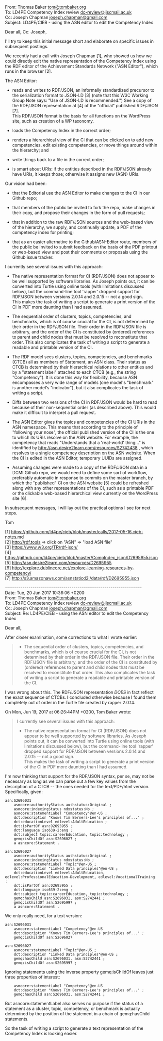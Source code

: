 From: Thomas Baker <tom@tombaker.org> <br>
To: LD4PE Competency Index review <dc-review@jiscmail.ac.uk> <br>
Cc: Joseph Chapman <joseph.chapman@gmail.com> <br>
Subject: LD4PE/CIEB - using the ASN editor to edit the Competency Index <br>

Dear all, Cc: Joseph,

I'll try to keep this initial message short and elaborate on specific 
issues in subsequent postings.

We recently had a call with Joseph Chapman [1], who showed us how we could
directly edit the native representation of the Competency Index using the RDF
editor of the Achievement Standards Network ("ASN Editor"), which runs in the
browser [2].

The ASN Editor:

* reads and writes to RDF/JSON, an informally standardized precursor to the 
  serialization format to JSON-LD [3] (note that this W3C Working 
  Group Note says: "Use of JSON-LD is recommended.")  See a copy of the 
  RDF/JSON representation at [4] of the "official" published RDF/JSON [7].  
  This RDF/JSON format is the basis for all functions on the WordPress site, 
  such as creation of a WP taxonomy.

* loads the Competency Index in the correct order; 

* renders a hierarchical view of the CI that can be clicked on to add new 
  competencies, edit existing competencies, or move things around within
  the hierarchy; and 

* write things back to a file in the correct order;

* is smart about URIs: if the entities described in the RDF/JSON already 
  have URIs, it keeps those; otherwise it assigns new (ASN) URIs.

Our vision had been:

* that the Editorial use the ASN Editor to make changes to the CI in our 
  Github repo;

* that members of the public be invited to fork the repo, make changes 
  in their copy, and propose their changes in the form of pull requests;

* that in addition to the raw RDF/JSON sources and the web-based view of 
  the hierarchy, we supply, and continually update, a PDF of the 
  competency index for printing;

* that as an easier alternative to the Github/ASN-Editor route, members
  of the public be invited to submit feedback on the basis of the PDF
  printout or web-based view and post their comments or proposals using
  the Github issue tracker.

I currently see several issues with this approach:

* The native representation format for CI (RDF/JSON) does not appear
  to be well supported by software libraries.  As Joseph points out, 
  it can be converted into Turtle using online tools (with limitations 
  discussed below), but the command-line tool 'rapper' dropped support 
  for RDF/JSON between versions 2.0.14 and 2.0.15 -- not a good sign.  
  This makes the task of writing a script to generate a print version 
  of the CI in PDF more daunting than I had assumed.

* The sequential order of clusters, topics, competencies, and benchmarks, 
  which is of course crucial for the CI, is not determined by their order 
  in the RDF/JSON file.  Their order in the RDF/JSON file is arbitrary, 
  and the order of the CI is constituted by (ordered) references to parent 
  and child nodes that must be resolved to reconstitute that order.  This 
  also complicates the task of writing a script to generate a readable 
  and printable version of the CI.

* The RDF model sees clusters, topics, competencies, and benchmarks
  (CTCB) all as members of Statement, an ASN class.  Their status as
  CTCB is determined by their hierarchical relations to other entities
  and by a "statement label" attached to each CTCB (e.g., the string
  "Competency").  It is done this way for flexibility, because ASN
  encompasses a very wide range of models (one model's "benchmark" is
  another model's "indicator"), but it also complicates the task of 
  writing a script.

* Diffs between two versions of the CI in RDF/JSON would be hard to read 
  because of their non-sequential order (as described above). This would 
  make it difficult to interpret a pull request.

* The ASN Editor gives the topics and competencies of the CI URIs in the 
  ASN namespace.  This means that according to the principle of "following 
  your nose", the official published version of the CI is the one to 
  which its URIs resolve on the ASN website.  For example, the competency 
  that reads "Understands that a 'real-world' thing..." is identified by
  http://asn.desire2learn.com/resources/S2742438 , which resolves to 
  a single competency description on the ASN website.  When the CI is 
  edited in the ASN Editor, temporary UUIDs are assigned.

* Assuming changes were made to a copy of the RDF/JSON data in a DCMI Github 
  repo, we would need to define some sort of workflow, preferably 
  automatic in response to commits on the master branch, by which the
  "published" CI on the ASN website [5] could be refreshed along with any other
  representations of the CI, such as a printable PDF or the clickable web-based
  hierarchical view currently on the WordPress site [6].

In subsequent messages, I will lay out the practical options I see for
next steps.

Tom

[1] https://github.com/ld4pe/cieb/blob/master/calls/2017-05-16.cieb-notes.md <br>
[2] http://rdf.tools => click on "ASN" => "load ASN file" <br>
[3] https://www.w3.org/TR/rdf-json/ <br>
[4] https://github.com/ld4pe/cieb/blob/master/CompIndex_json/D2695955.json <br>
[5] http://asn.desire2learn.com/resources/D2695955 <br>
[6] http://explore.dublincore.net/explore-learning-resources-by-competency/ <br>
[7] http://s3.amazonaws.com/asnstaticd2l/data/rdf/D2695955.json <br>

---------------------------------------------------------------------- <br>
Date: Tue, 20 Jun 2017 10:36:06 +0200 <br>
From: Thomas Baker <tom@tombaker.org> <br>
To: LD4PE Competency Index review <dc-review@jiscmail.ac.uk> <br>
Cc: Joseph Chapman <joseph.chapman@gmail.com> <br>
Subject: Re: LD4PE/CIEB - using the ASN editor to edit the Competency Index

Dear all,

After closer examination, some corrections to what I wrote earlier:

> * The sequential order of clusters, topics, competencies, and benchmarks, 
>   which is of course crucial for the CI, is not determined by their order 
>   in the RDF/JSON file.  Their order in the RDF/JSON file is arbitrary, 
>   and the order of the CI is constituted by (ordered) references to parent 
>   and child nodes that must be resolved to reconstitute that order.  This 
>   also complicates the task of writing a script to generate a readable 
>   and printable version of the CI.

I was wrong about this.  The RDF/JSON representation _DOES_ in fact
reflect the exact sequence of CTCBs.  I concluded otherwise because I
found them completely out of order in the Turtle file created by rapper
2.0.14.

On Mon, Jun 19, 2017 at 06:26:44PM +0200, Tom Baker wrote:
> I currently see several issues with this approach:
> 
> * The native representation format for CI (RDF/JSON) does not appear
>   to be well supported by software libraries.  As Joseph points out, 
>   it can be converted into Turtle using online tools (with limitations 
>   discussed below), but the command-line tool 'rapper' dropped support 
>   for RDF/JSON between versions 2.0.14 and 2.0.15 -- not a good sign.  
>   This makes the task of writing a script to generate a print version 
>   of the CI in PDF more daunting than I had assumed.

I'm now thinking that support for the RDF/JSON syntax, per se, may not
be necessary as long as we can parse out a few key values from the
description of a CTCB -- the ones needed for the text/PDF/html version.
Specifically, given:

    asn:S2696031
        asncore:authorityStatus authstatus:Original ;
        asncore:indexingStatus ndxstatus:No ;
        asncore:statementLabel "Competency"@en-US ;
        dct:description "Knows Tim Berners-Lee's principles of..." ;
        dct:educationLevel edlevel:AdultEducation ;
        dct:isPartOf asn:D2695955 ;
        dct:language iso639-2:eng ;
        dct:subject topic:careerEducation, topic:technology ;
        gemq:isChildOf asn:S2696027 ;
        a asncore:Statement .

    asn:S2696027
        asncore:authorityStatus authstatus:Original ;
        asncore:indexingStatus ndxstatus:No ;
        asncore:statementLabel "Topic"@en-US ;
        dct:description "Linked Data principles"@en-US ;
        dct:educationLevel edlevel:AdultEducation, edlevel:ProfessionalEducation-Development, edlevel:VocationalTraining ;
        dct:isPartOf asn:D2695955 ;
        dct:language iso639-2:eng ;
        dct:subject topic:careerEducation, topic:technology ;
        gemq:hasChild asn:S2696031, asn:S2742441 ;
        gemq:isChildOf asn:S2695997 ;
        a asncore:Statement .

We only really need, for a text version:

    asn:S2696031
        asncore:statementLabel "Competency"@en-US
        dct:description "Knows Tim Berners-Lee's principles of..." ;
        gemq:isChildOf asn:S2696027

    asn:S2696027
        asncore:statementLabel "Topic"@en-US ;
        dct:description "Linked Data principles"@en-US ;
        gemq:hasChild asn:S2696031, asn:S2742441 ;
        gemq:isChildOf asn:S2695997 ;

Ignoring statements using the inverse property gemq:isChildOf leaves
just three properties of interest:

        asncore:statementLabel "Competency"@en-US
        dct:description "Knows Tim Berners-Lee's principles of..." ;
        gemq:hasChild asn:S2696031, asn:S2742441 ;

But asncore:statementLabel also serves no purpose if the status of 
a statement as a cluster, topic, competency, or benchmark is actually 
determined by the position of the statement in a chain of gemq:hasChild 
statements.

So the task of writing a script to generate a text representation of 
the Competency Index is looking easier.

